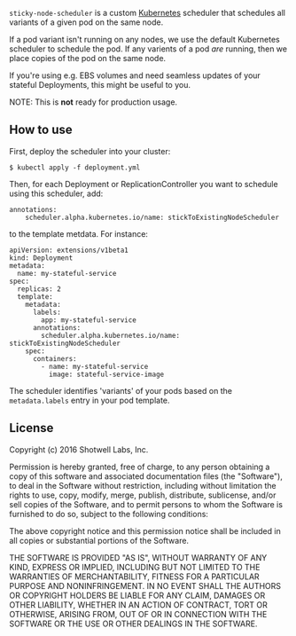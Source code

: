 `sticky-node-scheduler` is a custom [Kubernetes](http://kubernetes.io/)
scheduler that schedules all variants of a given pod on the same node.

If a pod variant isn't running on any nodes, we use the default Kubernetes
scheduler to schedule the pod.  If any varients of a pod *are* running, then
we place copies of the pod on the same node.

If you're using e.g. EBS volumes and need seamless updates of your stateful
Deployments, this might be useful to you.

NOTE: This is **not** ready for production usage.


How to use
----------

First, deploy the scheduler into your cluster:

    $ kubectl apply -f deployment.yml

Then, for each Deployment or ReplicationController you want to schedule
using this scheduler, add:

    annotations:
        scheduler.alpha.kubernetes.io/name: stickToExistingNodeScheduler

to the template metdata.  For instance:

    apiVersion: extensions/v1beta1
    kind: Deployment
    metadata:
      name: my-stateful-service
    spec:
      replicas: 2
      template:
        metadata:
          labels:
            app: my-stateful-service
          annotations:
            scheduler.alpha.kubernetes.io/name: stickToExistingNodeScheduler
        spec:
          containers:
            - name: my-stateful-service
              image: stateful-service-image


The scheduler identifies 'variants' of your pods based on the
`metadata.labels` entry in your pod template.


License
-------

Copyright (c) 2016 Shotwell Labs, Inc.

Permission is hereby granted, free of charge, to any person obtaining a copy of
this software and associated documentation files (the "Software"), to deal in
the Software without restriction, including without limitation the rights to
use, copy, modify, merge, publish, distribute, sublicense, and/or sell copies
of the Software, and to permit persons to whom the Software is furnished to do
so, subject to the following conditions:

The above copyright notice and this permission notice shall be included in all
copies or substantial portions of the Software.

THE SOFTWARE IS PROVIDED "AS IS", WITHOUT WARRANTY OF ANY KIND, EXPRESS OR
IMPLIED, INCLUDING BUT NOT LIMITED TO THE WARRANTIES OF MERCHANTABILITY,
FITNESS FOR A PARTICULAR PURPOSE AND NONINFRINGEMENT. IN NO EVENT SHALL THE
AUTHORS OR COPYRIGHT HOLDERS BE LIABLE FOR ANY CLAIM, DAMAGES OR OTHER
LIABILITY, WHETHER IN AN ACTION OF CONTRACT, TORT OR OTHERWISE, ARISING FROM,
OUT OF OR IN CONNECTION WITH THE SOFTWARE OR THE USE OR OTHER DEALINGS IN THE
SOFTWARE.
